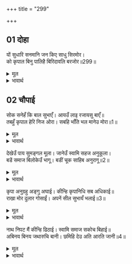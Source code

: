+++
title = "299"

+++


## 01 दोहा
यों सुधारि सनमानि जन किए साधु सिरमोर।  
को कृपाल बिनु पालिहै बिरिदावलि बरजोर॥299॥  

<details><summary>मूल</summary>

यों सुधारि सनमानि जन किए साधु सिरमोर।  
को कृपाल बिनु पालिहै बिरिदावलि बरजोर॥299॥  
</details>

<details><summary>भावार्थ</summary>

इस प्रकार अपने सेवकों की (बिगडी) बात सुधारकर और सम्मान देकर आपने उन्हें साधुओं का शिरोमणि बना दिया। कृपालु (आप) के सिवा अपनी विरदावली का और कौन जबर्दस्ती (हठपूर्वक) पालन करेगा?॥299॥  
</details>





## 02 चौपाई
सोक सनेहँ कि बाल सुभाएँ। आयउँ लाइ रजायसु बाएँ॥  
तबहुँ कृपाल हेरि निज ओरा। सबहि भाँति भल मानेउ मोरा॥1॥  

<details><summary>मूल</summary>

सोक सनेहँ कि बाल सुभाएँ। आयउँ लाइ रजायसु बाएँ॥  
तबहुँ कृपाल हेरि निज ओरा। सबहि भाँति भल मानेउ मोरा॥1॥  
</details>

<details><summary>भावार्थ</summary>

मैं शोक से या स्नेह से या बालक स्वभाव से आज्ञा को बाएँ लाकर (न मानकर) चला आया, तो भी कृपालु स्वामी (आप) ने अपनी ओर देखकर सभी प्रकार से मेरा भला ही माना (मेरे इस अनुचित कार्य को अच्छा ही समझा)॥1॥  
</details>

देखेउँ पाय सुमङ्गल मूला। जानेउँ स्वामि सहज अनुकूला।  
बडें समाज बिलोकेउँ भागू। बडीं चूक साहिब अनुरागू॥2॥  

<details><summary>मूल</summary>

देखेउँ पाय सुमङ्गल मूला। जानेउँ स्वामि सहज अनुकूला।  
बडें समाज बिलोकेउँ भागू। बडीं चूक साहिब अनुरागू॥2॥  
</details>

<details><summary>भावार्थ</summary>

मैन्ने सुन्दर मङ्गलों के मूल आपके चरणों का दर्शन किया और यह जान लिया कि स्वामी मुझ पर स्वभाव से ही अनुकूल हैं। इस बडे समाज में अपने भाग्य को देखा कि इतनी बडी चूक होने पर भी स्वामी का मुझ पर कितना अनुराग है!॥2॥  
</details>

कृपा अनुग्रहु अङ्गु अघाई। कीन्हि कृपानिधि सब अधिकाई॥  
राखा मोर दुलार गोसाईं। अपनें सील सुभायँ भलाई॥3॥  

<details><summary>मूल</summary>

कृपा अनुग्रहु अङ्गु अघाई। कीन्हि कृपानिधि सब अधिकाई॥  
राखा मोर दुलार गोसाईं। अपनें सील सुभायँ भलाई॥3॥  
</details>

<details><summary>भावार्थ</summary>

कृपानिधान ने मुझ पर साङ्गोपाङ्ग भरपेट कृपा और अनुग्रह, सब अधिक ही किए हैं (अर्थात मैं जिसके जरा भी लायक नहीं था, उतनी अधिक सर्वाङ्गपूर्ण कृपा आपने मुझ पर की है)। हे गोसाईं! आपने अपने शील, स्वभाव और भलाई से मेरा दुलार रखा॥3॥  
</details>

नाथ निपट मैं कीन्हि ढिठाई। स्वामि समाज सकोच बिहाई॥  
अबिनय बिनय जथारुचि बानी। छमिहि देउ अति आरति जानी॥4॥  

<details><summary>मूल</summary>

नाथ निपट मैं कीन्हि ढिठाई। स्वामि समाज सकोच बिहाई॥  
अबिनय बिनय जथारुचि बानी। छमिहि देउ अति आरति जानी॥4॥  
</details>

<details><summary>भावार्थ</summary>

हे नाथ! मैन्ने स्वामी और समाज के सङ्कोच को छोडकर अविनय या विनय भरी जैसी रुचि हुई वैसी ही वाणी कहकर सर्वथा ढिठाई की है। हे देव! मेरे आर्तभाव (आतुरता) को जानकर आप क्षमा करेङ्गे॥4॥  
</details>

<div class="audioEmbed"  caption="AIR-वाचनम्" src="https://archive
.org/download/rAmcharitmAnas-AIR/EPI-232.mp3"></div>
